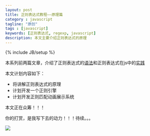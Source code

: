 ```yaml
---
layout: post
title: 正则表达式教程——原理篇
category : javascript
tagline: "原创"
tags : [javascript]
keywords: [正则表达式, regexp, javascript]
description: 本文主要介绍正则表达式的原理
---
```

{% include JB/setup %}

本系列前两篇文章，介绍了正则表达式的[语法](http://yanhaijing.com/javascript/2017/08/06/regexp-syntax/)和正则表达式在js中的[实践](http://yanhaijing.com/javascript/2017/08/26/regexp-practice/)

本文计划内容如下：

- 将讲解正则表达式的原理
- 计划开发一个正则引擎
- 计划开发正则匹配动画展示系统

本文正在众筹！！！

你的打赏，是我写下去的动力！！！待续。。。

![]({{BLOG_IMG}}521.png)
